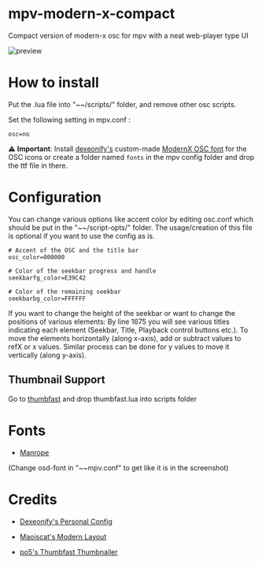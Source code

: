 # mpv-modern-x-compact
Compact version of modern-x osc for mpv with a neat web-player type UI

![preview](https://raw.githubusercontent.com/1-minute-to-midnight/mpv-morden-x-compact/main/preview.png)

# How to install
Put the .lua file into "~~/scripts/" folder, and remove other osc scripts.

Set the following setting in mpv.conf :

`osc=no`

:warning: **Important**: Install [dexeonify's](https://github.com/dexeonify/mpv-config/) custom-made [ModernX OSC font](https://github.com/1-minute-to-midnight/mpv-morden-x-compact/raw/main/modernx-osc-icon.ttf) for the OSC icons or create a folder named `fonts` in the mpv config folder and drop the ttf file in there.

# Configuration
You can change various options like accent color by editing osc.conf which should be put in the "~~/script-opts/" folder. The usage/creation of this file is optional if you want to use the config as is.
```
# Accent of the OSC and the title bar
osc_color=000000

# Color of the seekbar progress and handle
seekbarfg_color=E39C42

# Color of the remaining seekbar
seekbarbg_color=FFFFFF
```
If you want to change the height of the seekbar or want to change the positions of various elements:
By line 1675 you will see various titles indicating each element (Seekbar, Title, Playback control buttons etc.). To move the elements horizontally (along x-axis), add or subtract values to refX or x values. Similar process can be done for y values to move it vertically (along y-axis).

## Thumbnail Support

Go to [thumbfast](https://github.com/po5/thumbfast) and drop thumbfast.lua into scripts folder
 
# Fonts
- [Manrope](https://github.com/sharanda/manrope)

(Change osd-font in "~~mpv.conf" to get like it is in the screenshot)

# Credits
- [Dexeonify's Personal Config](https://github.com/dexeonify/mpv-config)

- [Maoiscat's Modern Layout](https://github.com/maoiscat/mpv-osc-morden)

- [po5's Thumbfast Thumbnailer](https://github.com/po5/thumbfast)
